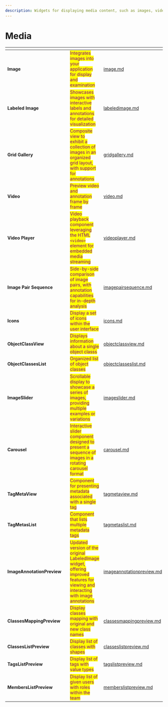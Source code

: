 ```yaml
---
description: Widgets for displaying media content, such as images, videos
---
```


# Media

<table data-card-size="large" data-view="cards"><thead><tr><th></th><th></th><th></th><th data-hidden data-card-target data-type="content-ref"></th></tr></thead><tbody><tr><td><strong>Image</strong></td><td><img src="../../../.gitbook/assets/widgets-image.png" alt=""></td><td><mark style="color:purple;">Integrates images into your application for display and examination</mark></td><td><a href="image.md">image.md</a></td></tr><tr><td><strong>Labeled Image</strong></td><td><img src="../../../.gitbook/assets/widgets-labeledImage.png" alt=""></td><td><mark style="color:purple;">Showcases images with interactive labels and annotations for detailed visualization</mark></td><td><a href="labeledimage.md">labeledimage.md</a></td></tr><tr><td><strong>Grid Gallery</strong></td><td><img src="../../../.gitbook/assets/widgets-GridGallery.png" alt=""></td><td><mark style="color:purple;">Composite view to exhibit a collection of images in an organized grid layout, with support for annotations</mark></td><td><a href="gridgallery.md">gridgallery.md</a></td></tr><tr><td><strong>Video</strong></td><td><img src="../../../.gitbook/assets/widgets-video.png" alt=""></td><td><mark style="color:purple;">Preview video and annotation frame by frame</mark></td><td><a href="video.md">video.md</a></td></tr><tr><td><strong>Video Player</strong></td><td><img src="../../../.gitbook/assets/widgets-videoPlayer.png" alt=""></td><td><mark style="color:purple;">Video playback component leveraging the HTML <code>&#x3C;video></code> element for embedded media streaming</mark></td><td><a href="videoplayer.md">videoplayer.md</a></td></tr><tr><td><strong>Image Pair Sequence</strong></td><td><img src="../../../.gitbook/assets/widget-ImagePairSequence.png" alt=""></td><td><mark style="color:purple;">Side-by-side comparison of image pairs, with annotation capabilities for in-depth analysis</mark></td><td><a href="imagepairsequence.md">imagepairsequence.md</a></td></tr><tr><td><strong>Icons</strong></td><td><img src="https://user-images.githubusercontent.com/120389559/225039036-991b1dd3-c348-4145-bf54-74f49187b183.png" alt=""></td><td><mark style="color:purple;">Display a set of icons within the user interface</mark></td><td><a href="icons.md">icons.md</a></td></tr><tr><td><strong>ObjectClassView</strong></td><td><img src="https://user-images.githubusercontent.com/79905215/218079475-c5c5c032-8420-4850-b3fc-19dfc19c266a.png" alt=""></td><td><mark style="color:purple;">Displays information about a single object classs</mark></td><td><a href="objectclassview.md">objectclassview.md</a></td></tr><tr><td><strong>ObjectClassesList</strong></td><td><img src="https://user-images.githubusercontent.com/79905215/218096273-0a52cc67-0ba8-4886-95a0-660e61d6a4eb.png" alt=""></td><td><mark style="color:purple;">Organized list of object classes</mark></td><td><a href="objectclasseslist.md">objectclasseslist.md</a></td></tr><tr><td><strong>ImageSlider</strong></td><td><img src="../../../.gitbook/assets/widget-imageSlider.png" alt=""></td><td><mark style="color:purple;">Scrollable display to showcase a series of images, providing multiple examples or variations</mark></td><td><a href="imageslider.md">imageslider.md</a></td></tr><tr><td><strong>Carousel</strong></td><td><img src="../../../.gitbook/assets/widget-carousel.png" alt=""></td><td><mark style="color:purple;">Interactive slider component designed to present a sequence of images in a rotating carousel format</mark></td><td><a href="carousel.md">carousel.md</a></td></tr><tr><td><strong>TagMetaView</strong></td><td><img src="../../../.gitbook/assets/image (1) (1) (1) (1) (1).png" alt="" data-size="original"></td><td><mark style="color:purple;">Component for presenting metadata associated with a single tag</mark></td><td><a href="tagmetaview.md">tagmetaview.md</a></td></tr><tr><td><strong>TagMetasList</strong></td><td><img src="../../../.gitbook/assets/image (1) (1) (1) (1) (1) (1).png" alt="" data-size="original"></td><td><mark style="color:purple;">Component that lists multiple metadata tags</mark></td><td><a href="tagmetaslist.md">tagmetaslist.md</a></td></tr><tr><td><strong>ImageAnnotationPreview</strong></td><td><img src="../../../.gitbook/assets/image (11).png" alt="" data-size="original"></td><td><mark style="color:purple;">Updated version of the original LabeledImage widget, offering improved features for viewing and interacting with image annotations</mark></td><td><a href="imageannotationpreview.md">imageannotationpreview.md</a></td></tr><tr><td><strong>ClassesMappingPreview</strong></td><td><img src="../../../.gitbook/assets/image (13).png" alt="" data-size="original"></td><td><mark style="color:purple;">Display classes mapping with original and new class names</mark></td><td><a href="classesmappingpreview.md">classesmappingpreview.md</a></td></tr><tr><td><strong>ClassesListPreview</strong></td><td><img src="../../../.gitbook/assets/image (16).png" alt="" data-size="original"></td><td><mark style="color:purple;">Display list of classes with shapes</mark></td><td><a href="classeslistpreview.md">classeslistpreview.md</a></td></tr><tr><td><strong>TagsListPreview</strong></td><td><img src="../../../.gitbook/assets/image (15).png" alt="" data-size="original"></td><td><mark style="color:purple;">Display list of tags with value types</mark></td><td><a href="tagslistpreview.md">tagslistpreview.md</a></td></tr><tr><td><strong>MembersListPreview</strong></td><td><img src="../../../.gitbook/assets/image (14).png" alt="" data-size="original"></td><td><mark style="color:purple;">Display list of given users with roles within the team</mark></td><td><a href="memberslistpreview.md">memberslistpreview.md</a></td></tr></tbody></table>
